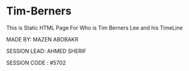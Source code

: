 # Tim-Berners

This is Static HTML Page For Who is Tim Berners Lee and his TimeLine 

MADE BY: MAZEN ABOBAKR

SESSION LEAD: AHMED SHERIF

SESSION CODE : #5702

